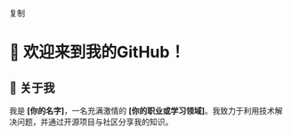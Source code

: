 复制
# 🚀 欢迎来到我的GitHub！

## 👤 关于我
我是 **[你的名字]**，一名充满激情的 **[你的职业或学习领域]**。我致力于利用技术解决问题，并通过开源项目与社区分享我的知识。
